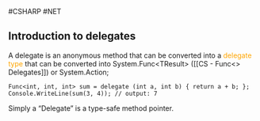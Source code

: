 #CSHARP #NET 

## Introduction to delegates

A delegate is an anonymous method that can be converted into a <span style="color:orange;">delegate type</span> that can be converted into System.Func\<TResult\> ([[CS - Func<> Delegates]]) or System.Action; 

```CSHARP 
Func<int, int, int> sum = delegate (int a, int b) { return a + b; }; Console.WriteLine(sum(3, 4)); // output: 7
```


Simply a “Delegate” is a type-safe method pointer.